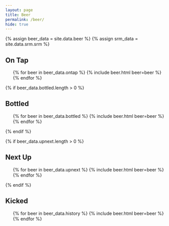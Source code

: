 ```yaml
---
layout: page
title: Beer
permalink: /beer/
hide: true
---
```


{% assign beer_data = site.data.beer %}
{% assign srm_data = site.data.srm.srm %}

## On Tap

<ul class="on-tap">
    {% for beer in beer_data.ontap %}
        {% include beer.html beer=beer %}
    {% endfor %}
</ul>

{% if beer_data.bottled.length > 0 %}
## Bottled

<ul class="bottled">
    {% for beer in beer_data.bottled %}
        {% include beer.html beer=beer %}
    {% endfor %}
</ul>
{% endif %}

{% if beer_data.upnext.length > 0 %}
## Next Up

<ul class="next-up">
    {% for beer in beer_data.upnext %}
        {% include beer.html beer=beer %}
    {% endfor %}
</ul>
{% endif %}

## Kicked

<ul class="kicked">
    {% for beer in beer_data.history %}
        {% include beer.html beer=beer %}
    {% endfor %}
</ul>


<script src="/js/beer.js"></script>
